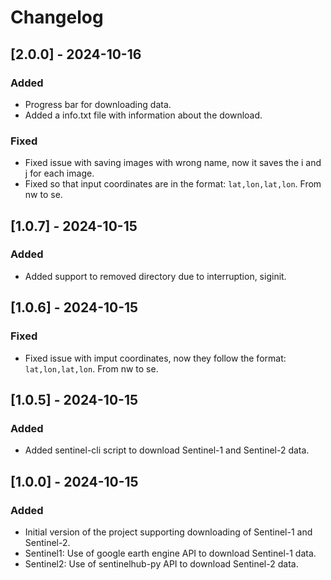 # Changelog

## [2.0.0] - 2024-10-16
### Added 
- Progress bar for downloading data.
- Added a info.txt file with information about the download.

### Fixed
- Fixed issue with saving images with wrong name, now it saves the i and j for each image.
- Fixed so that input coordinates are in the format: `lat,lon,lat,lon`. From nw to se. 

## [1.0.7] - 2024-10-15
### Added 
- Added support to removed directory due to interruption, siginit. 

## [1.0.6] - 2024-10-15
### Fixed
- Fixed issue with imput coordinates, now they follow the format: `lat,lon,lat,lon`. From nw to se.

## [1.0.5] - 2024-10-15
### Added
- Added sentinel-cli script to download Sentinel-1 and Sentinel-2 data.

## [1.0.0] - 2024-10-15
### Added
- Initial version of the project supporting downloading of Sentinel-1 and Sentinel-2.
- Sentinel1: Use of google earth engine API to download Sentinel-1 data.
- Sentinel2: Use of sentinelhub-py API to download Sentinel-2 data.